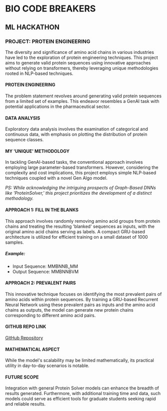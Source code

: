 # BIO CODE BREAKERS
## ML HACKATHON
### PROJECT: PROTEIN ENGINEERING

The diversity and significance of amino acid chains in various industries have led to the exploration of protein engineering techniques. This project aims to generate valid protein sequences using innovative approaches without relying on transformers, thereby leveraging unique methodologies rooted in NLP-based techniques.

#### PROTEIN ENGINEERING
The problem statement revolves around generating valid protein sequences from a limited set of examples. This endeavor resembles a GenAI task with potential applications in the pharmaceutical sector.

#### DATA ANALYSIS
Exploratory data analysis involves the examination of categorical and continuous data, with emphasis on plotting the distribution of protein sequence classes.

#### MY 'UNIQUE' METHODOLOGY
In tackling GenAI-based tasks, the conventional approach involves employing large parameter-based transformers. However, considering the complexity and cost implications, this project employs simple NLP-based techniques coupled with a novel Gen Algo model.

*PS: While acknowledging the intriguing prospects of Graph-Based DNNs like 'ProteinSolver,' this project prioritizes the development of a distinct methodology.*

#### APPROACH 1: FILL IN THE BLANKS
This approach involves randomly removing amino acid groups from protein chains and treating the resulting 'blanked' sequences as inputs, with the original amino acid chains serving as labels. A compact GRU-based architecture is utilized for efficient training on a small dataset of 1000 samples.

##### Example:
* Input Sequence: MMBNNB_MM
* Output Sequence: MMBNNBVM

#### APPROACH 2: PREVALENT PAIRS
This innovative technique focuses on identifying the most prevalent pairs of amino acids within protein sequences. By training a GRU-based Recurrent Neural Network using these prevalent pairs as inputs and the amino acid chains as outputs, the model can generate new protein chains corresponding to different amino acid pairs.

#### GITHUB REPO LINK
[GitHub Repository](#)

#### MATHEMATICAL ASPECT
While the model's scalability may be limited mathematically, its practical utility in day-to-day scenarios is notable.

#### FUTURE SCOPE
Integration with general Protein Solver models can enhance the breadth of results generated. Furthermore, with additional training time and data, such models could serve as efficient tools for graduate students seeking rapid and reliable results.
